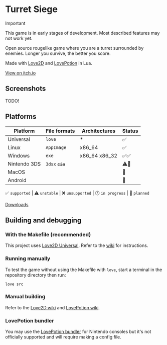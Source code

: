 # Turret Siege

> [!IMPORTANT]
> This game is in early stages of development. Most described features may not work yet.

Open source rougelike game where you are a turret surrounded by enemies. Longer you survive, the better you score.

Made with [Love2D](https://love2d.org/) and [LovePotion](https://lovebrew.org/) in Lua.

[View on itch.io](https://wolfyxon.itch.io/turretsiege)

## Screenshots
TODO!

## Platforms
| Platform     | File formats     | Architectures | Status   |
| ------------ | ---------------- | ------------- | -------- |
| Universal    | `love`           | *             | ✅       |
| Linux        | `AppImage`       | x86_64        | ✅       |
| Windows      | `exe`            | x86_64 x86_32 | ✅✅     |
| Nintendo 3DS | `3dsx` ~~`cia`~~ |               | ⚠️📁     |
| MacOS        |                  |               | 📁       |
| Android      |                  |               | 📁       |

✅ `supported` | ⚠️ `unstable` | ❌ `unsupported` | 🕛 `in progress` | 📁 `planned` 

[Downloads]()

## Building and debugging
### With the Makefile (recommended)
This project uses [Love2D Universal](https://github.com/Wolfyxon/love2d-universal). Refer to the [wiki](https://github.com/Wolfyxon/love2d-universal/wiki/Building-your-project) for instructions.

### Running manually

To test the game without using the Makefile with `love`, start a terminal in the repository directory then run:
```
love src
```

### Manual building
Refer to the [Love2D wiki](https://love2d.org/wiki/Game_Distribution) and [LovePotion wiki](https://lovebrew.org/#/packaging?id=fused-binary).

### LovePotion bundler
You may use the [LovePotion bundler](https://bundle.lovebrew.org/) for Nintendo consoles but it's not officially supported and will require making a config file.
